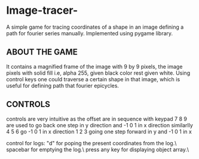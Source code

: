 # Image-tracer-
A simple game for tracing coordinates of a shape in an image defining a path for fourier series manually.
Implemented using pygame library.

## ABOUT THE GAME
It contains a magnified frame of the image with 9 by 9 pixels, the image pixels with solid fill i.e, alpha 255, given black color rest given white.
Using control keys one could traverse a certain shape in that image, which is useful for defining path that fourier epicycles.

## CONTROLS
controls are very intuitive as the offset are in sequence with keypad
7 8 9 are used to go back one step in y direction and -1 0 1 in x direction
similarlly 4 5 6 go -1 0 1 in x direction
1 2 3 going one step forward in y and -1 0 1 in x

control for logs:
"d" for poping the present coordinates from the log.\\
spacebar for emptying the log.\\
press any key for displaying object array.\\
